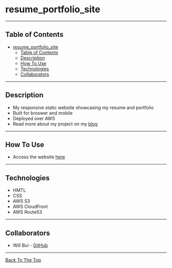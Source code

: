 # resume_portfolio_site

---

## Table of Contents

- [resume\_portfolio\_site](#resume_portfolio_site)
  - [Table of Contents](#table-of-contents)
  - [Description](#description)
  - [How To Use](#how-to-use)
  - [Technologies](#technologies)
  - [Collaborators](#collaborators)

---

## Description
- My responsive static website showcasing my resume and portfolio
- Built for broswer and mobile
- Deployed over AWS
- Read more about my project on my [blog](https://wnbui.dev/)

---

## How To Use

- Access the website [here](http://wnbui.com)

---

## Technologies

- HMTL
- CSS
- AWS S3
- AWS CloudFront
- AWS Route53

---

## Collaborators

- Will Bui - [GitHub](https://github.com/wnbui)

---

[Back To The Top](#resume_portfolio_site)
